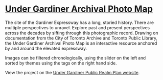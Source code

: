 # [Under Gardiner Archival Photo Map](https://thebentway.github.io/gardinerwebmap/)


The site of the Gardiner Expressway has a long, storied history. There are multiple perspectives to unravel. Explore past and present perspectives across the decades by sifting through this photographic record. Drawing on documentation from the City of Toronto Archive and Toronto Public Library,  the Under Gardiner Archival Photo Map is an interactive resource anchored by and around the elevated expressway.

Images can be filtered chronologically, using the slider on the left and sorted by themes using the tags on the right hand side.

View the project on the [Under Gardiner Public Realm Plan website](https://undergardinerprp.ca/learn/).
